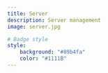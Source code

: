 ```yaml
---
title: Server
description: Server management 
image: server.jpg

# Badge style
style:
    background: "#89b4fa"
    color: "#1111B"
---
```

